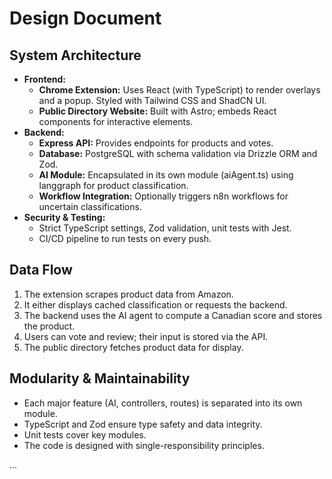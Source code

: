 # Design Document

## System Architecture
- **Frontend:**
  - **Chrome Extension:** Uses React (with TypeScript) to render overlays and a popup. Styled with Tailwind CSS and ShadCN UI.
  - **Public Directory Website:** Built with Astro; embeds React components for interactive elements.
- **Backend:**
  - **Express API:** Provides endpoints for products and votes.
  - **Database:** PostgreSQL with schema validation via Drizzle ORM and Zod.
  - **AI Module:** Encapsulated in its own module (aiAgent.ts) using langgraph for product classification.
  - **Workflow Integration:** Optionally triggers n8n workflows for uncertain classifications.
- **Security & Testing:**
  - Strict TypeScript settings, Zod validation, unit tests with Jest.
  - CI/CD pipeline to run tests on every push.

## Data Flow
1. The extension scrapes product data from Amazon.
2. It either displays cached classification or requests the backend.
3. The backend uses the AI agent to compute a Canadian score and stores the product.
4. Users can vote and review; their input is stored via the API.
5. The public directory fetches product data for display.

## Modularity & Maintainability
- Each major feature (AI, controllers, routes) is separated into its own module.
- TypeScript and Zod ensure type safety and data integrity.
- Unit tests cover key modules.
- The code is designed with single-responsibility principles.

...
